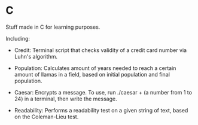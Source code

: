 # C

Stuff made in C for learning purposes.

Including:

- Credit: Terminal script that checks validity of a credit card number via Luhn's algorithm.

- Population: Calculates amount of years needed to reach a certain amount of llamas in a field, based on initial population and final population.

- Caesar: Encrypts a message. To use, run ./caesar + (a number from 1 to 24) in a terminal, then write the message.

- Readability: Performs a readability test on a given string of text, based on the Coleman-Lieu test.

